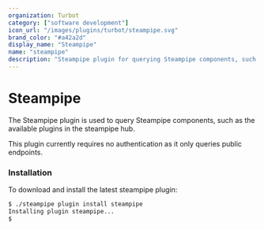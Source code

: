```yaml
---
organization: Turbot
category: ["software development"]
icon_url: "/images/plugins/turbot/steampipe.svg"
brand_color: "#a42a2d"
display_name: "Steampipe"
name: "steampipe"
description: "Steampipe plugin for querying Steampipe components, such as the available plugins in the steampipe hub."
---
```


# Steampipe

The Steampipe plugin is used to query Steampipe components, such as the available plugins in the steampipe hub.

This plugin currently requires no authentication as it only queries public endpoints.

### Installation
To download and install the latest steampipe plugin:
```bash
$ ./steampipe plugin install steampipe
Installing plugin steampipe...
$
